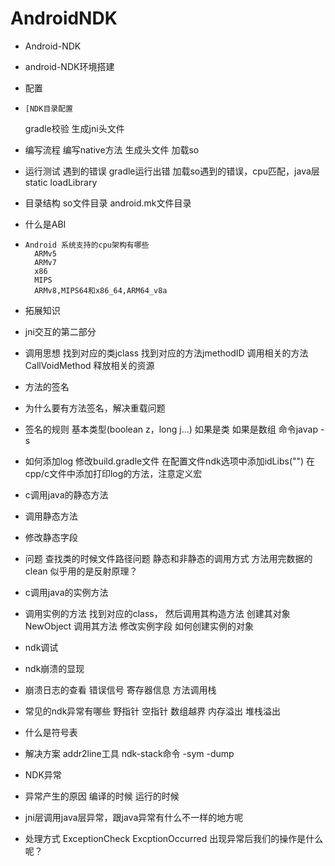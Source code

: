 # AndroidNDK

* Android-NDK
* android-NDK环境搭建
* 配置
*     [NDK目录配置
     gradle校验
     生成jni头文件
				
* 编写流程
     编写native方法
     生成头文件
     加载so
				
* 运行测试
     遇到的错误
     gradle运行出错
     加载so遇到的错误，cpu匹配，java层static loadLibrary

* 目录结构
     so文件目录
     android.mk文件目录

* 什么是ABI
*     Android 系统支持的cpu架构有哪些
        ARMv5
        ARMv7
        x86
        MIPS
        ARMv8,MIPS64和x86_64,ARM64_v8a
* 拓展知识

* jni交互的第二部分
* 调用思想
 	找到对应的类jclass
 	找到对应的方法jmethodID
 	调用相关的方法CallVoidMethod
 	释放相关的资源
* 方法的签名
* 	为什么要有方法签名，解决重载问题
* 	签名的规则
 	基本类型(boolean z，long j...)
 	如果是类
 	如果是数组
 	命令javap -s
* 如何添加log
 	修改build.gradle文件
 	在配置文件ndk选项中添加idLibs("")
 	在cpp/c文件中添加打印log的方法，注意定义宏
* c调用java的静态方法
* 	调用静态方法
* 	修改静态字段
* 	问题
        查找类的时候文件路径问题
 	静态和非静态的调用方式
 	方法用完数据的clean
 	似乎用的是反射原理？
* c调用java的实例方法
* 	调用实例的方法
 	   找到对应的class，
 	   然后调用其构造方法
 	   创建其对象NewObject
 	   调用其方法
           修改实例字段
           如何创建实例的对象
      
* ndk调试
* 	ndk崩溃的显现
* 	崩溃日志的查看
 		错误信号
 		寄存器信息
 		方法调用栈
* 	常见的ndk异常有哪些
 		野指针
 		空指针
 		数组越界
 		内存溢出
 		堆栈溢出
* 	什么是符号表
* 	解决方案
 		addr2line工具
		ndk-stack命令
 			-sym
 			-dump
* NDK异常
* 	异常产生的原因
 		编译的时候
 		运行的时候
* 	jni层调用java层异常，跟java异常有什么不一样的地方呢
* 	处理方式
			ExceptionCheck
			ExcptionOccurred
			出现异常后我们的操作是什么呢？
